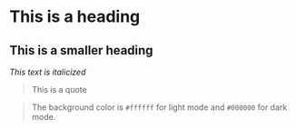 # This is a heading
## This is a smaller heading

_This text is italicized_

> This is a quote

> The background color is `#ffffff` for light mode and `#000000` for dark mode.
